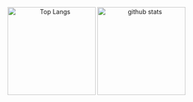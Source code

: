 
<p align="center"> 
  <img alt="Top Langs" height="200px" src="https://github-readme-stats.vercel.app/api?username=reckyy&theme=algolia&show_icons=true&count_private=true" />
  <img alt="github stats" height="200px" src="https://github-readme-stats.vercel.app/api/top-langs/?username=reckyy&layout=compact&theme=algolia&count_private=true" />
</p>

